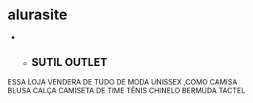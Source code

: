 # alurasite
* * ## SUTIL OUTLET 

ESSA LOJA VENDERA DE TUDO DE MODA UNISSEX ,COMO CAMISA BLUSA CALÇA CAMISETA DE TIME TẼNIS CHINELO BERMUDA TACTEL
